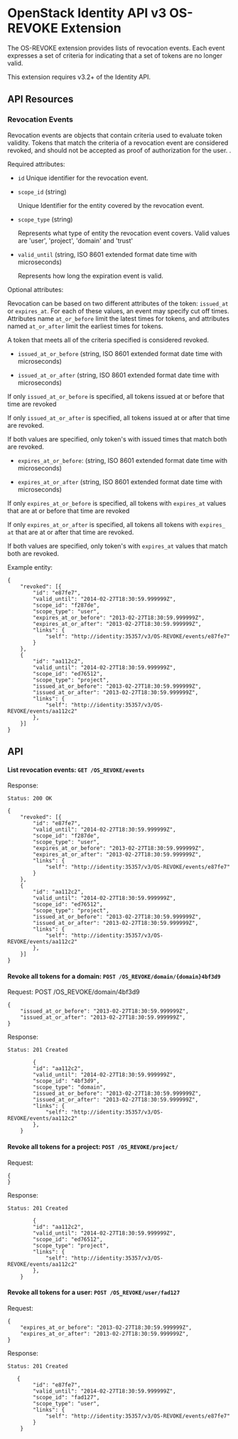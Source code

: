 OpenStack Identity API v3 OS-REVOKE Extension
============================================

The OS-REVOKE extension provides lists of revocation events.  Each event expresses a set of criteria for indicating that a set of tokens are no longer valid.

This extension requires v3.2+ of the Identity API.

API Resources
-------------

### Revocation Events

Revocation events are objects that contain criteria used to evaluate token
validity.  Tokens that match the criteria of a revocation event are considered
revoked, and should not be accepted as proof of authorization for the user.
.

Required attributes:

- `id` Unique identifier for the revocation event.

- `scope_id` (string)

  Unique Identifier for the entity covered by the revocation event.

- `scope_type` (string)

  Represents what type of entity the revocation event covers.  Valid values are
  'user', 'project', 'domain' and 'trust'

- `valid_until` (string, ISO 8601 extended format date time with microseconds)

  Represents how long the expiration event is valid.


Optional attributes:

Revocation can be based on two different attributes of the token: `issued_at`
or `expires_at`.  For each of these values, an event may specify cut off times.
Attributes name `at_or_before` limit the latest times for tokens, and
attributes named `at_or_after` limit the earliest times for tokens.

A token that meets all of the criteria specified is considered revoked.

- `issued_at_or_before`
    (string, ISO 8601 extended format date time with microseconds)

- `issued_at_or_after`
    (string, ISO 8601 extended format date time with microseconds)


If only `issued_at_or_before` is specified, all tokens issued at or before
that time are revoked

If only `issued_at_or_after` is specified, all tokens issued at or after
that time are revoked.

If both values are specified, only token's with issued times that match
both are revoked.


- `expires_at_or_before`: (string, ISO 8601 extended format date time with microseconds)


- `expires_at_or_after` (string, ISO 8601 extended format date time with microseconds)


If only `expires_at_or_before` is specified, all tokens with `expires_at`
values that are at or before that time are revoked

If only `expires_at_or_after` is specified, all tokens all tokens with
`expires_ at` that are at or after that time are revoked.

If both values are specified, only token's with `expires_at` values that
match both are revoked.


Example entity:

    {
        "revoked": [{
            "id": "e87fe7",
            "valid_until": "2014-02-27T18:30:59.999999Z",
            "scope_id": "f287de",
            "scope_type": "user",
            "expires_at_or_before": "2013-02-27T18:30:59.999999Z",
            "expires_at_or_after": "2013-02-27T18:30:59.999999Z",
            "links": {
                "self": "http://identity:35357/v3/OS-REVOKE/events/e87fe7"
            }
        },
        {
            "id": "aa112c2",
            "valid_until": "2014-02-27T18:30:59.999999Z",
            "scope_id": "ed76512",
            "scope_type": "project",
            "issued_at_or_before": "2013-02-27T18:30:59.999999Z",
            "issued_at_or_after": "2013-02-27T18:30:59.999999Z",
            "links": {
                "self": "http://identity:35357/v3/OS-REVOKE/events/aa112c2"
            },
        }]
    }


API
---

#### List revocation events: `GET /OS_REVOKE/events`

Response:

    Status: 200 OK

    {
        "revoked": [{
            "id": "e87fe7",
            "valid_until": "2014-02-27T18:30:59.999999Z",
            "scope_id": "f287de",
            "scope_type": "user",
            "expires_at_or_before": "2013-02-27T18:30:59.999999Z",
            "expires_at_or_after": "2013-02-27T18:30:59.999999Z",
            "links": {
                "self": "http://identity:35357/v3/OS-REVOKE/events/e87fe7"
            }
        },
        {
            "id": "aa112c2",
            "valid_until": "2014-02-27T18:30:59.999999Z",
            "scope_id": "ed76512",
            "scope_type": "project",
            "issued_at_or_before": "2013-02-27T18:30:59.999999Z",
            "issued_at_or_after": "2013-02-27T18:30:59.999999Z",
            "links": {
                "self": "http://identity:35357/v3/OS-REVOKE/events/aa112c2"
            },
        }]
    }


#### Revoke all tokens for a domain: `POST /OS_REVOKE/domain/{domain}4bf3d9`



Request:
POST /OS_REVOKE/domain/4bf3d9

    {
        "issued_at_or_before": "2013-02-27T18:30:59.999999Z",
        "issued_at_or_after": "2013-02-27T18:30:59.999999Z",
    }

Response:

    Status: 201 Created

            {
            "id": "aa112c2",
            "valid_until": "2014-02-27T18:30:59.999999Z",
            "scope_id": "4bf3d9",
            "scope_type": "domain",
            "issued_at_or_before": "2013-02-27T18:30:59.999999Z",
            "issued_at_or_after": "2013-02-27T18:30:59.999999Z",
            "links": {
                "self": "http://identity:35357/v3/OS-REVOKE/events/aa112c2"
            },
        }

#### Revoke all tokens for a project: `POST /OS_REVOKE/project/`

Request:

    {
    }

Response:

    Status: 201 Created

            {
            "id": "aa112c2",
            "valid_until": "2014-02-27T18:30:59.999999Z",
            "scope_id": "ed76512",
            "scope_type": "project",
            "links": {
                "self": "http://identity:35357/v3/OS-REVOKE/events/aa112c2"
            },
        }


#### Revoke all tokens for a user: `POST /OS_REVOKE/user/fad127`

Request:

    {
        "expires_at_or_before": "2013-02-27T18:30:59.999999Z",
        "expires_at_or_after": "2013-02-27T18:30:59.999999Z",
    }

Response:

    Status: 201 Created

       {
            "id": "e87fe7",
            "valid_until": "2014-02-27T18:30:59.999999Z",
            "scope_id": "fad127",
            "scope_type": "user",
            "links": {
                "self": "http://identity:35357/v3/OS-REVOKE/events/e87fe7"
            }
        }
